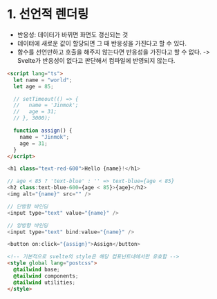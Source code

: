 # 1. 선언적 렌더링

- 반응성: 데이터가 바뀌면 화면도 갱신되는 것
- 데이터에 새로운 값이 할당되면 그 때 반응성을 가진다고 할 수 있다.
- 함수를 선언만하고 호출을 해주지 않는다면 반응성을 가진다고 할 수 없다.
  -> Svelte가 반응성이 없다고 판단해서 컴파일에 반영되지 않는다.

```html
<script lang="ts">
  let name = "world";
  let age = 85;

  // setTimeout(() => {
  //   name = 'Jinmok';
  //   age = 31;
  // }, 3000);

  function assign() {
    name = "Jinmok";
    age = 31;
  }
</script>
```

```javascript
<h1 class="text-red-600">Hello {name}!</h1>

// age < 85 ? 'text-blue' : '' => text-blue={age < 85}
<h2 class:text-blue-600={age < 85}>{age}</h2>
<img alt="{name}" src="" />

// 단방향 바인딩
<input type="text" value="{name}" />

// 양방향 바인딩
<input type="text" bind:value="{name}" />

<button on:click="{assign}">Assign</button>
```

```html
<!-- 기본적으로 svelte의 style은 해당 컴포넌트내에서만 유효함 -->
<style global lang="postcss">
  @tailwind base;
  @tailwind components;
  @tailwind utilities;
</style>
```
